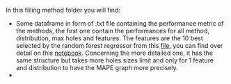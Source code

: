 In this filling method folder you will find:
* Some dataframe in form of .txt file containing the performance metric of the methods, the first one contain the performances for all method, distribution, max holes  and features. The features are the 10 best selected by the random forest regressor from this [file](https://github.com/alexphil12/Energy-forcasting-udla-fin/blob/main/grid-search%20optimisation/Optimization_of_hyperparameters.ipynb), you can find over detail on this [notebook](./choice_of_model_to_fill.ipynb). Concerning the more detailed one, it has the same structure but takes more holes sizes limit and only for 1 feature and distribution to have the MAPE graph more precisely.
* 
